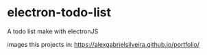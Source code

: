 # electron-todo-list
A todo list make with electronJS	
	
images this projects in: https://alexgabrielsilveira.github.io/portfolio/

